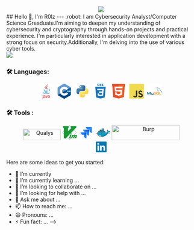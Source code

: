 <!--add animation using share link from ghiphy-->
<div id="header" align="center">
  <img src="https://i.giphy.com/media/v1.Y2lkPTc5MGI3NjExNjB0YWZvMDc3c3N2azQ3N2I1NnM3dGk5eGN6eHNpdTZ2ODY0c255eCZlcD12MV9pbnRlcm5hbF9naWZfYnlfaWQmY3Q9cw/jdPMeyv9rn0hZHh8n9/giphy.gif" width=200"/>
</div>
## Hello 👋, I'm R0lz
---
:robot: I am Cybersecurity Analyst/Computer Science Greaduate.I'm aiming to deepen my understanding of cybersecurity and cryptography through hands-on projects and practical experience. I'm particularly interested in application development with a strong focus on security.Additionally, I'm delving into the use of various cyber tools.

<!--add animation using share link from ghiphy-->
<div id="header">
  <img src="https://i.giphy.com/media/v1.Y2lkPTc5MGI3NjExdmp6bGU0Yjc3bGx1YnptejRpd2c4cnJmNDA4cGczdnYxZ3dxMmJ2NCZlcD12MV9pbnRlcm5hbF9naWZfYnlfaWQmY3Q9cw/KwkcZeyMOsdoY/giphy.gif" width="400"/>
</div>



### :hammer_and_wrench: Languages:
<div id="badges" align="center"> 
  <img src="https://github.com/devicons/devicon/blob/master/icons/java/java-original-wordmark.svg" title="Java" alt="Java" width="40" height="40"/>&nbsp;
  <img src="https://github.com/devicons/devicon/blob/master/icons/cplusplus/cplusplus-original.svg" title="C++" alt="React" width="40" height="40"/>&nbsp;
  <img src="https://github.com/devicons/devicon/blob/master/icons/python/python-original.svg" 
title="Python" alt="Spring" width="40" height="40"/>&nbsp;
  <img src="https://github.com/devicons/devicon/blob/master/icons/css3/css3-plain-wordmark.svg"  title="CSS3" alt="CSS" width="40" height="40"/>&nbsp;
  <img src="https://github.com/devicons/devicon/blob/master/icons/html5/html5-original.svg" title="HTML5" alt="HTML" width="40" height="40"/>&nbsp;
  <img src="https://github.com/devicons/devicon/blob/master/icons/javascript/javascript-original.svg" title="JavaScript" alt="JavaScript" width="40" height="40"/>&nbsp;
  <img src="https://github.com/devicons/devicon/blob/master/icons/mysql/mysql-original-wordmark.svg" title="MySQL"  alt="MySQL" width="40" height="40"/>&nbsp;
  
</div>

### :hammer_and_wrench: Tools :

<div id="badges" align="center"> 
  <img src="https://upload.wikimedia.org/wikipedia/commons/thumb/2/26/Logo-Qualys.svg/1024px-Logo-Qualys.svg.png" title="Qualys" **alt="Qualys" width="100" height="30"/>
  <img src="https://github.com/devicons/devicon/blob/master/icons/vim/vim-plain.svg" 
title="Vim" **alt="Vim" width="40" height="40"/>
  <img src="https://github.com/devicons/devicon/blob/master/icons/jira/jira-original.svg" title="Jira" **alt="Jira" width="40" height="40"/>
  <img src="https://github.com/devicons/devicon/blob/master/icons/docker/docker-original.svg" 
title="DOCKER" **alt="Docker" width="40" height="40"/>
  <img src="https://upload.wikimedia.org/wikipedia/commons/thumb/f/f2/Logo_of_PortSwigger.svg/1280px-Logo_of_PortSwigger.svg.png" 
title="Burp" **alt="Burp" width="180" height="40"/>
</div>


<!--My link to LINKEDIN -->
<div id="badges" align="center">
  <a href="My link hoes here">
    <img src="https://github.com/devicons/devicon/blob/master/icons/linkedin/linkedin-original.svg" width="30" height="30" alt="LinkedIn Badge"/>
  </a>
</div>

Here are some ideas to get you started:

- 🔭 I’m currently 
- 🌱 I’m currently learning ...
- 👯 I’m looking to collaborate on ...
- 🤔 I’m looking for help with ...
- 💬 Ask me about ...
- 📫 How to reach me: ...
- 😄 Pronouns: ...
- ⚡ Fun fact: ...
-->

